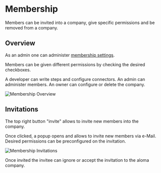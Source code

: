 # Membership

Members can be invited into a company, give specific permissions and be removed from a company.

## Overview

As an admin one can administer [membership settings](https://home.aloma.io/company/members).

Members can be given different permissions by checking the desired checkboxes.

A developer can write steps and configure connectors.
An admin can administer members.
An owner can configure or delete the company.

![Membership Overview](/static/asset/img/membership1.png)


## Invitations

The top right button "invite" allows to invite new members into the company.

Once clicked, a popup opens and allows to invite new members via e-Mail. Desired permissions can be preconfigured on the invitation.

![Membership Invitations](/static/asset/img/membership2.png)

Once invited the invitee can ignore or accept the invitation to the aloma company. 